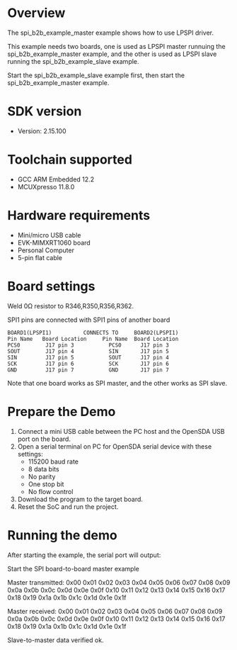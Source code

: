 Overview
========
The spi_b2b_example_master example shows how to use LPSPI driver.

This example needs two boards, one is used as LPSPI master runnuing the spi_b2b_example_master
example, and the other is used as LPSPI slave running the spi_b2b_example_slave example.

Start the spi_b2b_example_slave example first, then start the spi_b2b_example_master example.


SDK version
===========
- Version: 2.15.100

Toolchain supported
===================
- GCC ARM Embedded  12.2
- MCUXpresso  11.8.0

Hardware requirements
=====================
- Mini/micro USB cable
- EVK-MIMXRT1060 board
- Personal Computer
- 5-pin flat cable

Board settings
==============
Weld 0Ω resistor to R346,R350,R356,R362.

SPI1 pins are connected with SPI1 pins of another board
~~~~~~~~~~~~~~~~~~~~~~~~~~~~~~~~~~~~~~~~~~~~~~~~~~~~~~
BOARD1(LPSPI1)          CONNECTS TO     BOARD2(LPSPI1)
Pin Name   Board Location     Pin Name  Board Location
PCS0        J17 pin 3           PCS0      J17 pin 3
SOUT        J17 pin 4           SIN       J17 pin 5
SIN         J17 pin 5           SOUT      J17 pin 4
SCK         J17 pin 6           SCK       J17 pin 6
GND         J17 pin 7           GND       J17 pin 7
~~~~~~~~~~~~~~~~~~~~~~~~~~~~~~~~~~~~~~~~~~~~~~~~~~~~~~

Note that one board works as SPI master, and the other works as SPI slave.

Prepare the Demo
================
1.  Connect a mini USB cable between the PC host and the OpenSDA USB port on the board.
2.  Open a serial terminal on PC for OpenSDA serial device with these settings:
    - 115200 baud rate
    - 8 data bits
    - No parity
    - One stop bit
    - No flow control
3.  Download the program to the target board.
4.  Reset the SoC and run the project.

Running the demo
================
After starting the example, the serial port will output:

Start the SPI board-to-board master example

Master transmitted:
0x00  0x01  0x02  0x03  0x04  0x05  0x06  0x07
0x08  0x09  0x0a  0x0b  0x0c  0x0d  0x0e  0x0f
0x10  0x11  0x12  0x13  0x14  0x15  0x16  0x17
0x18  0x19  0x1a  0x1b  0x1c  0x1d  0x1e  0x1f

Master received:
0x00  0x01  0x02  0x03  0x04  0x05  0x06  0x07
0x08  0x09  0x0a  0x0b  0x0c  0x0d  0x0e  0x0f
0x10  0x11  0x12  0x13  0x14  0x15  0x16  0x17
0x18  0x19  0x1a  0x1b  0x1c  0x1d  0x1e  0x1f

Slave-to-master data verified ok.

